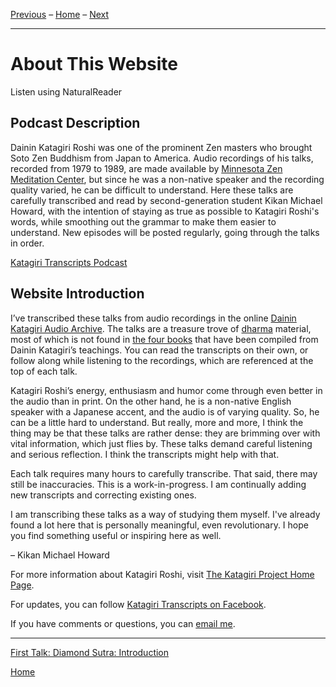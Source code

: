 <a name="0"></a>
[Previous](index) – 
[Home](index) – 
[Next](1979-05-09-Diamond-Sutra-Introduction#0)

---
# About This Website

<a class="nr-custom-trigger">Listen using NaturalReader</a>

## Podcast Description

Dainin Katagiri Roshi was one of the prominent Zen masters who brought Soto Zen Buddhism from Japan to America. Audio recordings of his talks, recorded from 1979 to 1989, are made available by [Minnesota Zen Meditation Center](http://www.mnzencenter.org/katagiri_talks.php), but since he was a non-native speaker and the recording quality varied, he can be difficult to understand. Here these talks are carefully transcribed and read by second-generation student Kikan Michael Howard, with the intention of staying as true as possible to Katagiri Roshi's words, while smoothing out the grammar to make them easier to understand. New episodes will be posted regularly, going through the talks in order.

[Katagiri Transcripts Podcast](https://katagiritranscripts.podbean.com)

## Website Introduction

I’ve transcribed these talks from audio recordings in the online [Dainin Katagiri Audio Archive](http://www.mnzencenter.org/katagiri_talks.php). The talks are a treasure trove of [dharma](glossary#dharma) material, most of which is not found in [the four books](resources#katagiri-books) that have been compiled from Dainin Katagiri’s teachings. You can read the transcripts on their own, or follow along while listening to the recordings, which are referenced at the top of each talk. 

Katagiri Roshi’s energy, enthusiasm and humor come through even better in the audio than in print. On the other hand, he is a non-native English speaker with a Japanese accent, and the audio is of varying quality. So, he can be a little hard to understand. But really, more and more, I think the thing may be that these talks are rather dense: they are brimming over with vital information, which just flies by. These talks demand careful listening and serious reflection. I think the transcripts might help with that.

Each talk requires many hours to carefully transcribe. That said, there may still be inaccuracies. This is a work-in-progress. I am continually adding new transcripts and correcting existing ones.

I am transcribing these talks as a way of studying them myself. I've already found a lot here that is personally meaningful, even revolutionary. I hope you find something useful or inspiring here as well.

  – Kikan Michael Howard

For more information about Katagiri Roshi, visit [The Katagiri Project Home Page](http://www.mnzencenter.org/katagiri/).

For updates, you can follow [Katagiri Transcripts on Facebook](https://www.facebook.com/KatagiriTranscripts).

If you have comments or questions, you can [email me](mailto:michaelhoward@mac.com).

---
[First Talk: Diamond Sutra: Introduction](1979-05-09-Diamond-Sutra-Introduction#0)

[Home](index#0)

<script src="https://webreader.naturalreaders.com/nr-webreader.js" defer></script>
<script>
    window.addEventListener("DOMContentLoaded", function() {
        if (typeof NRWebReader != 'undefined') {
            window['NRWebReader'] = new NRWebReader({
            widget_id: "p2syo58kbw"  // DO NOT REMOVE. This is your widget ID for your WebReader
            });
        }
    }); 
</script>
